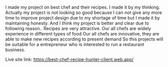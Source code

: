 I made my project on best chef and their recipes. I made it by my thinking. Actually my project is not looking so good because I can not give any more time to improve project design due to my shortage of time but I made it by maintaining honesty. And I think my project is better and clear due to following reason.. 
Recipes are very attractive.
Our all chefs are widely experience in different types of food 
Our all chefs are innovative, they are able to make new recipes according to present demand
So this projects will be suitable for a entrepreneur who is interested to run a restaurant business.  

Live site link: https://best-chef-recipe-hunter-client.web.app/